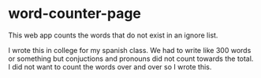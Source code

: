# word-counter-page
This web app counts the words that do not exist in an ignore list.


I wrote this in college for my spanish class. We had to write like 300 words or something but conjuctions and pronouns did not count towards the total. I did not want to count the words over and over so I wrote this.
